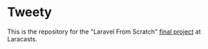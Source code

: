 # Tweety

This is the repository for the "Laravel From Scratch" [final project](https://laracasts.com/series/laravel-6-from-scratch#chapter-14) at Laracasts.
